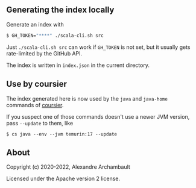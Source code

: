 ## Generating the index locally

Generate an index with
```bash
$ GH_TOKEN="****" ./scala-cli.sh src
```

Just `./scala-cli.sh src` can work if `GH_TOKEN` is not set, but it usually
gets rate-limited by the GitHub API.

The index is written in `index.json` in the current directory.

## Use by coursier

The index generated here is now used by the `java` and `java-home`
commands of [coursier](https://get-coursier.io).

If you suspect one of those commands doesn't use a newer JVM version, pass `--update` to them,
like
```text
$ cs java --env --jvm temurin:17 --update
```

## About

Copyright (c) 2020-2022, Alexandre Archambault

Licensed under the Apache version 2 license.
